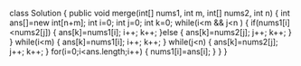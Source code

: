 class Solution {
    public void merge(int[] nums1, int m, int[] nums2, int n) {
      int ans[]=new int[n+m];
      int i=0;
      int j=0;
      int k=0;
      while(i<m && j<n )
      {
        if(nums1[i]<nums2[j])
        {
            ans[k]=nums1[i];
            i++;
            k++;
        }else
        {
            ans[k]=nums2[j];
            j++;
            k++;
        }
      } 
      while(i<m)
      {
        ans[k]=nums1[i];
        i++;
        k++;
      }
      while(j<n)
      {
        ans[k]=nums2[j];
        j++;
        k++;
      }
      for(i=0;i<ans.length;i++)
      {
        nums1[i]=ans[i];
      }
    }
}
